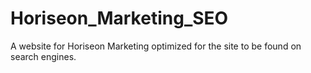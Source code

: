 # Horiseon_Marketing_SEO
A website for Horiseon Marketing optimized for the site to be found on search engines.
